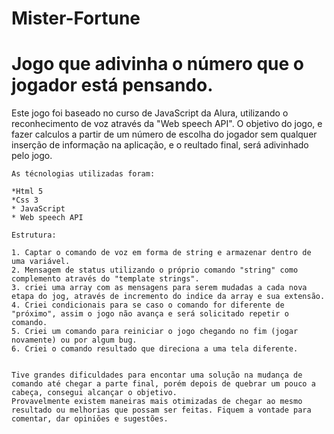 # Mister-Fortune
<h1>Jogo que adivinha o número que o jogador está pensando.</h1>

Este jogo foi baseado no curso de JavaScript da Alura, utilizando o reconhecimento de voz através da "Web speech API". 
O objetivo do jogo, e fazer calculos a partir de um número de escolha do jogador sem qualquer inserção de informação na aplicação, e o reultado final, será adivinhado pelo jogo.

    As técnologias utilizadas foram:
    
    *Html 5
    *Css 3
    * JavaScript
    * Web speech API
    
    Estrutura:

    1. Captar o comando de voz em forma de string e armazenar dentro de uma variável.
    2. Mensagem de status utilizando o próprio comando "string" como complemento através do "template strings".
    3. criei uma array com as mensagens para serem mudadas a cada nova etapa do jog, através de incremento do indice da array e sua extensão.
    4. Criei condicionais para se caso o comando for diferente de "próximo", assim o jogo não avança e será solicitado repetir o comando.
    5. Criei um comando para reiniciar o jogo chegando no fim (jogar novamente) ou por algum bug.
    6. Criei o comando resultado que direciona a uma tela diferente.


    Tive grandes dificuldades para encontar uma solução na mudança de comando até chegar a parte final, porém depois de quebrar um pouco a cabeça, consegui alcançar o objetivo.
    Provavelmente existem maneiras mais otimizadas de chegar ao mesmo resultado ou melhorias que possam ser feitas. Fiquem a vontade para comentar, dar opiniões e sugestões.
